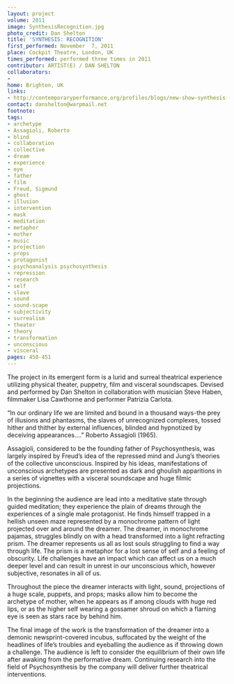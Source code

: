 ```yaml
---
layout: project
volume: 2011
image: SynthesisRecognition.jpg
photo_credit: Dan Shelton
title: 'SYNTHESIS: RECOGNITION'
first_performed: November  7, 2011
place: Cockpit Theatre, London, UK
times_performed: performed three times in 2011
contributor: ARTIST(E) / DAN SHELTON
collaborators:
- 
home: Brighton, UK
links:
- http://contemporaryperformance.org/profiles/blogs/new-show-synthesis-recognition
contact: danshelton@warpmail.net
footnote: 
tags:
- archetype
- Assagioli, Roberto
- blind
- collaboration
- collective
- dream
- experience
- eye
- father
- film
- Freud, Sigmund
- ghost
- illusion
- intervention
- mask
- meditation
- metaphor
- mother
- music
- projection
- props
- protagonist
- psychoanalysis psychosynthesis
- repression
- research
- self
- slave
- sound
- sound-scape
- subjectivity
- surrealism
- theater
- theory
- transformation
- unconscious
- visceral
pages: 450-451
---
```


The project in its emergent form is a lurid and surreal theatrical experience utilizing physical theater, puppetry, film and visceral soundscapes. Devised and performed by Dan Shelton in collaboration with musician Steve Haben, filmmaker Lisa Cawthorne and performer Patrizia Carlota.

“In our ordinary life we are limited and bound in a thousand ways-the prey of illusions and phantasms, the slaves of unrecognized complexes, tossed hither and thither by external influences, blinded and hypnotized by deceiving appearances….” Roberto Assagioli (1965).

Assagioli, considered to be the founding father of Psychosynthesis, was largely inspired by Freud’s idea of the repressed mind and Jung’s theories of the collective unconscious. Inspired by his ideas, manifestations of unconscious archetypes are presented as dark and ghoulish apparitions in a series of vignettes with a visceral soundscape and huge filmic projections.

In the beginning the audience are lead into a meditative state through guided meditation; they experience the plain of dreams through the experiences of a single male protagonist. He finds himself trapped in a hellish unseen maze represented by a monochrome pattern of light projected over and around the dreamer. The dreamer, in monochrome pajamas, struggles blindly on with a head transformed into a light refracting prism. The dreamer represents us all as lost souls struggling to find a way through life. The prism is a metaphor for a lost sense of self and a feeling of obscurity. Life challenges have an impact which can affect us on a much deeper level and can result in unrest in our unconscious which, however subjective, resonates in all of us.

Throughout the piece the dreamer interacts with light, sound, projections of a huge scale, puppets, and props; masks allow him to become the archetype of mother, when he appears as if among clouds with huge red lips, or as the higher self wearing a gossamer shroud on which a flaming eye is seen as stars race by behind him.  

The final image of the work is the transformation of the dreamer into a demonic newsprint-covered incubus, suffocated by the weight of the headlines of life’s troubles and eyeballing the audience as if throwing down a challenge. The audience is left to consider the equilibrium of their own life after awaking from the performative dream. Continuing research into the field of Psychosynthesis by the company will deliver further theatrical interventions.
